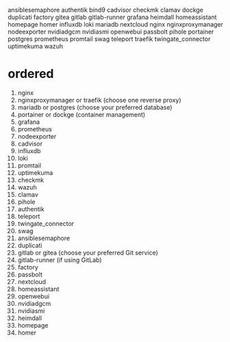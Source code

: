 ansiblesemaphore
authentik
bind9
cadvisor
checkmk
clamav
dockge
duplicati
factory
gitea
gitlab
gitlab-runner
grafana
heimdall
homeassistant
homepage
homer
influxdb
loki
mariadb
nextcloud
nginx
nginxproxymanager
nodeexporter
nvidiadgcm
nvidiasmi
openwebui
passbolt
pihole
portainer
postgres
prometheus
promtail
swag
teleport
traefik
twingate_connector
uptimekuma
wazuh

# ordered
1. nginx
2. nginxproxymanager or traefik (choose one reverse proxy)
3. mariadb or postgres (choose your preferred database)
4. portainer or dockge (container management)
5. grafana
6. prometheus
7. nodeexporter
8. cadvisor
9. influxdb
10. loki
11. promtail
12. uptimekuma
13. checkmk
14. wazuh
15. clamav
16. pihole
17. authentik
18. teleport
19. twingate_connector
20. swag
21. ansiblesemaphore
22. duplicati
23. gitlab or gitea (choose your preferred Git service)
24. gitlab-runner (if using GitLab)
25. factory
26. passbolt
27. nextcloud
28. homeassistant
29. openwebui
30. nvidiadgcm
31. nvidiasmi
32. heimdall
33. homepage
34. homer
